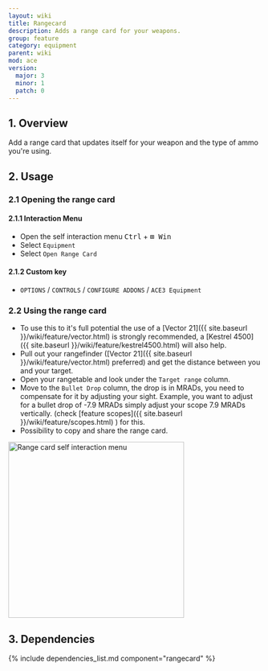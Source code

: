 ```yaml
---
layout: wiki
title: Rangecard
description: Adds a range card for your weapons.
group: feature
category: equipment
parent: wiki
mod: ace
version:
  major: 3
  minor: 1
  patch: 0
---
```


## 1. Overview

Add a range card that updates itself for your weapon and the type of ammo you're using.


## 2. Usage

### 2.1 Opening the range card

#### 2.1.1 Interaction Menu
- Open the self interaction menu <kbd>Ctrl</kbd> + <kbd>⊞&nbsp;Win</kbd>
- Select `Equipment`
- Select `Open Range Card`

#### 2.1.2 Custom key
- `OPTIONS` / `CONTROLS` / `CONFIGURE ADDONS` / `ACE3 Equipment`

### 2.2 Using the range card
- To use this to it's full potential the use of a [Vector 21]({{ site.baseurl }}/wiki/feature/vector.html) is strongly recommended, a [Kestrel 4500]({{ site.baseurl }}/wiki/feature/kestrel4500.html) will also help.
- Pull out your rangefinder ([Vector 21]({{ site.baseurl }}/wiki/feature/vector.html) preferred) and get the distance between you and your target.
- Open your rangetable and look under the `Target range` column.
- Move to the `Bullet Drop` column, the drop is in MRADs, you need to compensate for it by adjusting your sight. Example, you want to adjust for a bullet drop of -7.9 MRADs  simply adjust your scope 7.9 MRADs vertically. (check [feature scopes]({{ site.baseurl }}/wiki/feature/scopes.html) ) for this.
- Possibility to copy and share the range card.
<img src="{{ site.baseurl }}/img/wiki/feature/rangecard_menu.webp" width="350" height="350" alt="Range card self interaction menu" />


## 3. Dependencies

{% include dependencies_list.md component="rangecard" %}
